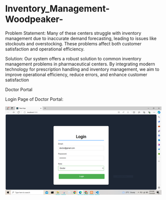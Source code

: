 # Inventory_Management-Woodpeaker-

Problem Statement: Many of these centers struggle with inventory management due to inaccurate demand forecasting, leading to issues like stockouts and overstocking. These problems affect both customer satisfaction and operational efficiency.

Solution: Our system offers a robust solution to common inventory management problems in pharmaceutical centers. By integrating modern technology for prescription handling and inventory management, we aim to improve operational efficiency, reduce errors, and enhance customer satisfaction
 
Doctor Portal

Login Page of Doctor Portal:

![alt text](image.png)